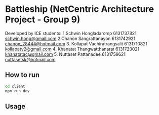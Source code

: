 # Battleship (NetCentric Architecture Project - Group 9)

Developed by ICE students:
1.Schwin Hongladaromp 6131737821
schwin.hong@gmail.com
2.Chanon Sangrattanayon 6131742921
chanon_28444@hotmail.com
3. Kollapat Vachiratrangsalit 6131710821
kollapatv2@gmail.com
4. Khanatat Thangwatthanarat 6131723021
khanatatac@gmail.com
5. Nuttaset Pattanadee 6131759621
nuttasetsk@hotmail.com

## How to run

```bash
cd client
npm run dev
```

## Usage
